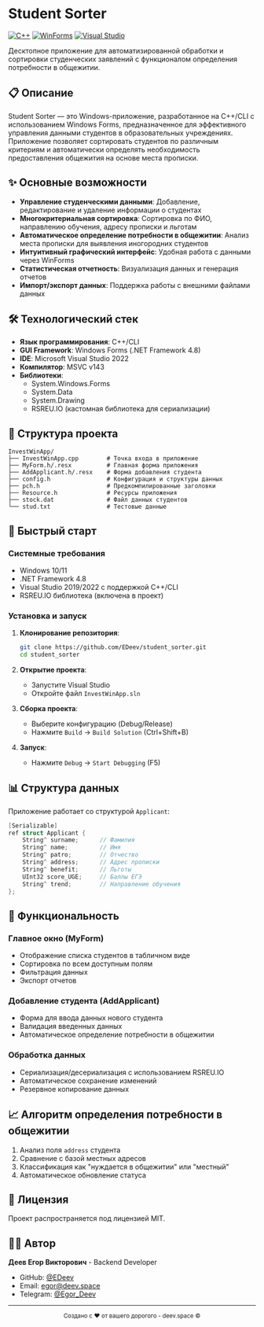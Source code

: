 # Student Sorter

[![C++](https://img.shields.io/badge/C++-17-blue.svg)](https://isocpp.org/)
[![WinForms](https://img.shields.io/badge/GUI-WinForms-green.svg)](https://docs.microsoft.com/en-us/dotnet/desktop/winforms/)
[![Visual Studio](https://img.shields.io/badge/IDE-Visual%20Studio-purple.svg)](https://visualstudio.microsoft.com/)

Десктопное приложение для автоматизированной обработки и сортировки студенческих заявлений с функционалом определения потребности в общежитии.

## 📋 Описание

Student Sorter — это Windows-приложение, разработанное на C++/CLI с использованием Windows Forms, предназначенное для эффективного управления данными студентов в образовательных учреждениях. Приложение позволяет сортировать студентов по различным критериям и автоматически определять необходимость предоставления общежития на основе места прописки.

## ✨ Основные возможности

- **Управление студенческими данными**: Добавление, редактирование и удаление информации о студентах
- **Многокритериальная сортировка**: Сортировка по ФИО, направлению обучения, адресу прописки и льготам
- **Автоматическое определение потребности в общежитии**: Анализ места прописки для выявления иногородних студентов
- **Интуитивный графический интерфейс**: Удобная работа с данными через WinForms
- **Статистическая отчетность**: Визуализация данных и генерация отчетов
- **Импорт/экспорт данных**: Поддержка работы с внешними файлами данных

## 🛠 Технологический стек

- **Язык программирования**: C++/CLI
- **GUI Framework**: Windows Forms (.NET Framework 4.8)
- **IDE**: Microsoft Visual Studio 2022
- **Компилятор**: MSVC v143
- **Библиотеки**: 
  - System.Windows.Forms
  - System.Data
  - System.Drawing
  - RSREU.IO (кастомная библиотека для сериализации)

## 📁 Структура проекта

```
InvestWinApp/
├── InvestWinApp.cpp        # Точка входа в приложение
├── MyForm.h/.resx          # Главная форма приложения
├── AddApplicant.h/.resx    # Форма добавления студента
├── config.h                # Конфигурация и структуры данных
├── pch.h                   # Предкомпилированные заголовки
├── Resource.h              # Ресурсы приложения
├── stock.dat               # Файл данных студентов
└── stud.txt                # Тестовые данные
```

## 🚀 Быстрый старт

### Системные требования

- Windows 10/11
- .NET Framework 4.8
- Visual Studio 2019/2022 с поддержкой C++/CLI
- RSREU.IO библиотека (включена в проект)

### Установка и запуск

1. **Клонирование репозитория**:
   ```bash
   git clone https://github.com/EDeev/student_sorter.git
   cd student_sorter
   ```

2. **Открытие проекта**:
   - Запустите Visual Studio
   - Откройте файл `InvestWinApp.sln`

3. **Сборка проекта**:
   - Выберите конфигурацию (Debug/Release)
   - Нажмите `Build` → `Build Solution` (Ctrl+Shift+B)

4. **Запуск**:
   - Нажмите `Debug` → `Start Debugging` (F5)

## 📊 Структура данных

Приложение работает со структурой `Applicant`:

```cpp
[Serializable]
ref struct Applicant {
    String^ surname;      // Фамилия
    String^ name;         // Имя  
    String^ patro;        // Отчество
    String^ address;      // Адрес прописки
    String^ benefit;      // Льготы
    UInt32 score_UGE;     // Баллы ЕГЭ
    String^ trend;        // Направление обучения
};
```

## 🔧 Функциональность

### Главное окно (MyForm)
- Отображение списка студентов в табличном виде
- Сортировка по всем доступным полям
- Фильтрация данных
- Экспорт отчетов

### Добавление студента (AddApplicant)
- Форма для ввода данных нового студента
- Валидация введенных данных
- Автоматическое определение потребности в общежитии

### Обработка данных
- Сериализация/десериализация с использованием RSREU.IO
- Автоматическое сохранение изменений
- Резервное копирование данных

## 📈 Алгоритм определения потребности в общежитии

1. Анализ поля `address` студента
2. Сравнение с базой местных адресов
3. Классификация как "нуждается в общежитии" или "местный"
4. Автоматическое обновление статуса

## 📝 Лицензия

Проект распространяется под лицензией MIT.

## 👨‍💻 Автор

**Деев Егор Викторович** - Backend Developer  
- GitHub: [@EDeev](https://github.com/EDeev)
- Email: egor@deev.space
- Telegram: [@Egor_Deev](https://t.me/Egor_Deev)

---

<div align="center">
  <p><sub>Создано с ❤️ от вашего дорогого - deev.space ©</sub></p>
</div>
